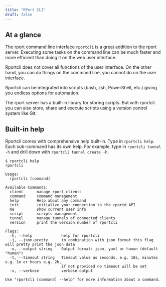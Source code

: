 ```yaml
---
title: "RPort CLI"
draft: false
---
```


## At a glance

The rport command line interface `rportcli` is a great addition to the rport server. Executing some tasks on the
command line can be much faster and more efficient than doing it on the web user interface.

Rportcli does not cover all functions of the user interface. On the other hand, you can do things on the command line,
you cannot do on the user interface.

Rportcli can be integrated into scripts (bash, zsh, PowerShell, etc.) giving you endless options for automation.

The rport server has a built-in library for storing scripts. But with rportcli you can also store, share and execute
scripts using a version control system like Git.

## Built-in help

Rportcli comes with comprehensive help built-in. Type in `rportcli help`. Each sub-command has its own help.
For example, type in `rportcli tunnel -h` and drill down with `rportcli tunnel create -h`.

```text
$ rportcli help
rportcli

Usage:
  rportcli [command]

Available Commands:
  client      manage rport clients
  command     command management
  help        Help about any command
  init        initialize your connection to the rportd API
  me          show current user info
  script      scripts management
  tunnel      manage tunnels of connected clients
  version     print the version number of rportcli

Flags:
  -h, --help             help for rportcli
  -j, --json-pretty      in combination with json format this flag will pretty print the json data
  -o, --output string    Output format: json, yaml or human (default "human")
  -t, --timeout string   Timeout value as seconds, e.g. 10s, minutes e.g. 1m or hours e.g. 2h, 
                         if not provided no timeout will be set
  -v, --verbose          verbose output

Use "rportcli [command] --help" for more information about a command.
```
